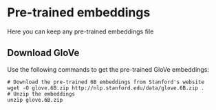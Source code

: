 # Pre-trained embeddings

Here you can keep any pre-trained embeddings file

## Download GloVe

Use the following commands to get the pre-trained GloVe embeddings:

```
# Download the pre-trained 6B embeddings from Stanford's website
wget -O glove.6B.zip http://nlp.stanford.edu/data/glove.6B.zip .
# Unzip the embeddings
unzip glove.6B.zip
```